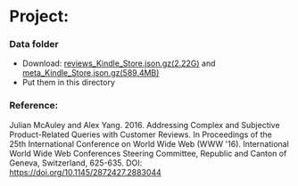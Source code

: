 # Project: 
### Data folder

+ Download: <a href='http://snap.stanford.edu/data/amazon/productGraph/categoryFiles/reviews_Kindle_Store.json.gz'>reviews_Kindle_Store.json.gz(2.22G)</a> and <a href='http://snap.stanford.edu/data/amazon/productGraph/categoryFiles/meta_Kindle_Store.json.gz'>meta_Kindle_Store.json.gz(589.4MB)</a>
+ Put them in this directory

### Reference: 
Julian McAuley and Alex Yang. 2016. Addressing Complex and Subjective Product-Related Queries with Customer Reviews. In Proceedings of the 25th International Conference on World Wide Web (WWW '16). International World Wide Web Conferences Steering Committee, Republic and Canton of Geneva, Switzerland, 625-635. DOI: https://doi.org/10.1145/2872427.2883044
